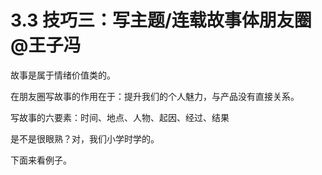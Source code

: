 # 3.3 技巧三：写主题/连载故事体朋友圈 @王子冯

故事是属于情绪价值类的。

在朋友圈写故事的作用在于：提升我们的个人魅力，与产品没有直接关系。

写故事的六要素：时间、地点、人物、起因、经过、结果

是不是很眼熟？对，我们小学时学的。

下面来看例子。
